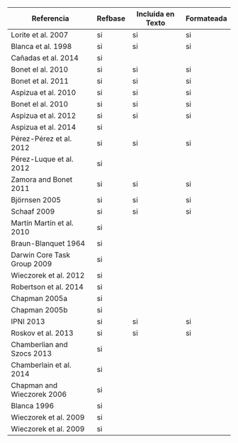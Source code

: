 | Referencia                  | Refbase | Incluida en Texto | Formateada | 
|-----------------------------|----| ----| ----| 
| Lorite et al. 2007          | si | si | si | 
| Blanca et al. 1998          | si | si | si |  
| Cañadas et al. 2014         | si | | | 
| Bonet el al. 2010           | si | si | si | 
| Bonet et al. 2011           | si | si | si | 
| Aspizua et al. 2010         | si | si | si |
| Bonet el al. 2010           | si | si | si | 
| Aspizua et al. 2012         | si | si | si | 
| Aspizua et al. 2014         | si | | | 
| Pérez-Pérez et al. 2012     | si | si | si | 
| Pérez-Luque et al. 2012     | si | | | 
| Zamora and Bonet 2011       | si | si | si | 
| Björnsen 2005               | si | si | si | 
| Schaaf 2009                 | si | si | si | 
| Martín Martín et al. 2010   | si | | | 
| Braun-Blanquet 1964         | si | | | 
| Darwin Core Task Group 2009 | si | | | 
| Wieczorek et al. 2012       | si | | | 
| Robertson et al. 2014       | si | | | 
| Chapman 2005a               | si | | | 
| Chapman 2005b               | si | | | 
| IPNI 2013                   | si | si | si | 
| Roskov et al. 2013          | si | si | si | 
| Chamberlian and Szocs 2013  | si | | | 
| Chamberlain et al. 2014     | si | | | 
| Chapman and Wieczorek 2006  | si | | | 
| Blanca 1996                 | si | | | 
| Wieczorek et al. 2009       | si | | | 
| Wieczorek et al. 2009       | si | | | 

